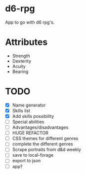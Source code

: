 # d6-rpg
App to go with d6 rpg's. 

# Attributes

* Strength
* Dexterity
* Acuity
* Bearing


# TODO

- [x] Name generator
- [x] Skills list
- [x] Add skills possibility
- [ ] Special abilities
- [ ] Advantages/disadvantages
- [ ] HUGE REFACTOR
- [ ] CSS themes for different genres
- [ ] complete the different genres
- [ ] Scrape portraits from d&d weekly
- [ ] save to local-forage
- [ ] export to json
- [ ] app?
